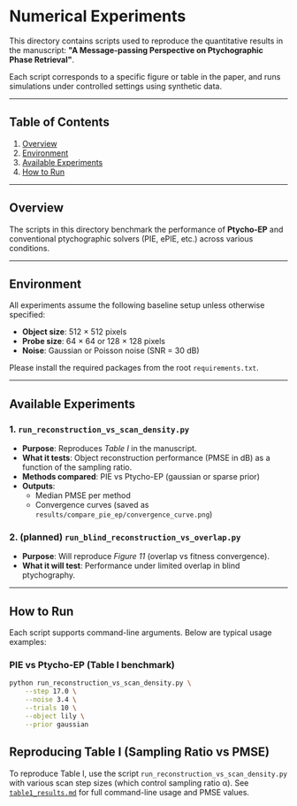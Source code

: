 # Numerical Experiments

This directory contains scripts used to reproduce the quantitative results in the manuscript:
**"A Message-passing Perspective on Ptychographic Phase Retrieval"**.

Each script corresponds to a specific figure or table in the paper, and runs simulations under controlled settings using synthetic data.

---

## Table of Contents

1. [Overview](#overview)
2. [Environment](#environment)
3. [Available Experiments](#available-experiments)
4. [How to Run](#how-to-run)

---

## Overview

The scripts in this directory benchmark the performance of **Ptycho-EP** and conventional ptychographic solvers (PIE, ePIE, etc.) across various conditions.

---

## Environment

All experiments assume the following baseline setup unless otherwise specified:

- **Object size**: 512 × 512 pixels
- **Probe size**: 64 × 64 or 128 × 128 pixels
- **Noise**: Gaussian or Poisson noise (SNR = 30 dB)

Please install the required packages from the root `requirements.txt`.

---

## Available Experiments

### 1. `run_reconstruction_vs_scan_density.py`
- **Purpose**: Reproduces *Table I* in the manuscript.
- **What it tests**: Object reconstruction performance (PMSE in dB) as a function of the sampling ratio.
- **Methods compared**: PIE vs Ptycho-EP (gaussian or sparse prior)
- **Outputs**:
  - Median PMSE per method
  - Convergence curves (saved as `results/compare_pie_ep/convergence_curve.png`)

### 2. (planned) `run_blind_reconstruction_vs_overlap.py`
- **Purpose**: Will reproduce *Figure 11* (overlap vs fitness convergence).
- **What it will test**: Performance under limited overlap in blind ptychography.

---

## How to Run

Each script supports command-line arguments. Below are typical usage examples:

### PIE vs Ptycho-EP (Table I benchmark)

```bash
python run_reconstruction_vs_scan_density.py \
    --step 17.0 \
    --noise 3.4 \
    --trials 10 \
    --object lily \
    --prior gaussian
```

## Reproducing Table I (Sampling Ratio vs PMSE)

To reproduce Table I, use the script `run_reconstruction_vs_scan_density.py` with various scan step sizes (which control sampling ratio α). See [`table1_results.md`](table1_results.md) for full command-line usage and PMSE values.

